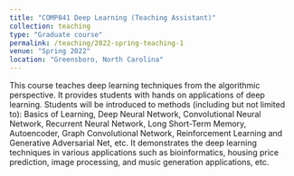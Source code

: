 ```yaml
---
title: "COMP841 Deep Learning (Teaching Assistant)"
collection: teaching
type: "Graduate course"
permalink: /teaching/2022-spring-teaching-1
venue: "Spring 2022"
location: "Greensboro, North Carolina"
---
```

This course teaches deep learning techniques from the algorithmic perspective. It provides students with hands on applications of deep learning. Students will be introduced to methods (including but not limited to): Basics of Learning, Deep Neural Network, Convolutional Neural Network, Recurrent Neural Network, Long Short-Term Memory, Autoencoder, Graph Convolutional Network, Reinforcement Learning and Generative Adversarial Net, etc. It demonstrates the deep learning techniques in various applications such as bioinformatics, housing price prediction, image processing, and music generation applications, etc.

